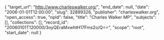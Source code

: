 {
  "target_url": "http://www.charleswalker.org/", 
  "end_date": null, 
  "date": "2006-01-01T12:00:00", 
  "slug": 32899326, 
  "publisher": "charleswalker.org", 
  "open_access": true, 
  "npld": false, 
  "title": "Charles Walker MP", 
  "subjects": [], 
  "collections": [], 
  "record_id": "20060101T120000/3oyQEraMxwhtH17Fms2o/Q==", 
  "scope": "root", 
  "start_date": null
}

